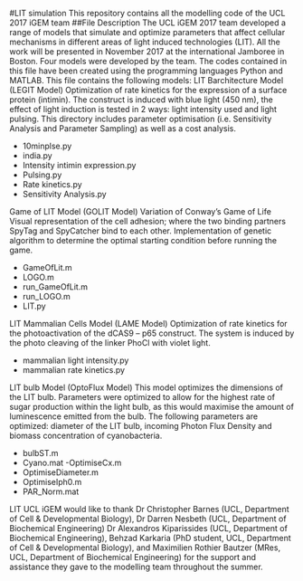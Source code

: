  
#LIT simulation
This repository contains all the modelling code of the UCL 2017 iGEM team
##File Description
The UCL iGEM 2017 team developed a range of models that simulate and optimize parameters that affect cellular mechanisms in different areas of light induced technologies (LIT). All the work will be presented in November 2017 at the international Jamboree in Boston. 
Four models were developed by the team. The codes contained in this file have been created using the programming languages Python and MATLAB.
This file contains the following models:
LIT Barchitecture Model (LEGIT Model) 
Optimization of rate kinetics for the expression of a surface protein (intimin).
The construct is induced with blue light (450 nm), the effect of light induction is tested in 2 ways: light intensity used and light pulsing. This directory includes parameter optimisation (i.e. Sensitivity Analysis and Parameter Sampling) as well as a cost analysis. 
- 10minplse.py
- india.py
- Intensity intimin expression.py
- Pulsing.py
- Rate kinetics.py
- Sensitivity Analysis.py

Game of LIT Model (GOLIT Model) 
Variation of Conway’s Game of Life
Visual representation of the cell adhesion; where the two binding partners SpyTag and SpyCatcher bind to each other. Implementation of genetic algorithm to determine the optimal starting condition before running the game. 
- GameOfLit.m
- LOGO.m
- run_GameOfLit.m
- run_LOGO.m
- LIT.py

LIT Mammalian Cells Model (LAME Model) 
Optimization of rate kinetics for the photoactivation of the dCAS9 – p65 construct. The system is induced by the photo cleaving of the linker PhoCl with violet light. 
- mammalian light intensity.py
- mammalian rate kinetics.py

LIT bulb Model  (OptoFlux Model) 
This model optimizes the dimensions of the LIT bulb. Parameters were optimized to allow for the highest rate of sugar production within the light bulb, as this would maximise the amount of luminescence emitted from the bulb. The following parameters are optimized: diameter of the LIT bulb, incoming Photon Flux Density and biomass concentration of cyanobacteria. 
-  bulbST.m
- Cyano.mat
-OptimiseCx.m
- OptimiseDiameter.m
- OptimiseIph0.m
-  PAR_Norm.mat


LIT UCL iGEM would like to thank Dr Christopher Barnes (UCL, Department of Cell & Developmental Biology), Dr Darren Nesbeth (UCL, Department of Biochemical Engineering) Dr Alexandros Kiparissides (UCL, Department of Biochemical Engineering), Behzad Karkaria (PhD student, UCL, Department of Cell & Developmental Biology), and Maximilien Rothier Bautzer (MRes, UCL, Department of Biochemical Engineering) for the support and assistance they gave to the modelling team throughout the summer.  

